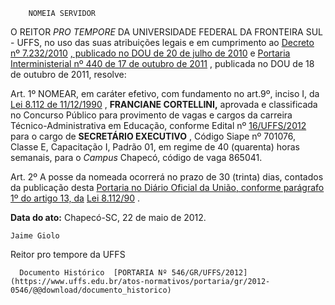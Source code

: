         NOMEIA SERVIDOR  

O REITOR  *PRO TEMPORE*  DA UNIVERSIDADE FEDERAL DA FRONTEIRA SUL - UFFS, no uso das suas atribuições legais e em cumprimento ao  [Decreto nº 7.232/2010](http://www.planalto.gov.br/ccivil_03/_Ato2007-2010/2010/Decreto/D7232.htm) [, publicado no DOU de 20 de julho de 2010](http://www.planalto.gov.br/ccivil_03/_Ato2007-2010/2010/Decreto/D7232.htm) e  [Portaria Interministerial nº 440 de 17 de outubro de 2011](https://conlegis.planejamento.gov.br/conlegis/Downloads/file?PORTARIA%20INTERMINISTERIAL%20440%20-%202011.pdf) , publicada no DOU de 18 de outubro de 2011, resolve:

 Art. 1º NOMEAR, em caráter efetivo, com fundamento no art.9º, inciso I, da  [Lei 8.112 de 11/12/1990](http://www.planalto.gov.br/ccivil_03/leis/L8112cons.htm) ,  **FRANCIANE CORTELLINI,**  aprovada e classificada no Concurso Público para provimento de vagas e cargos da carreira Técnico-Administrativa em Educação, conforme Edital nº  [16/UFFS/2012](https://www.uffs.edu.br/atos-normativos/edital/gr/2012-0016) para o cargo de  **SECRETÁRIO EXECUTIVO**  , Código Siape nº 701076, Classe E, Capacitação I, Padrão 01, em regime de 40 (quarenta) horas semanais, para o  *Campus*  Chapecó, código de vaga 865041.

 Art. 2º A posse da nomeada ocorrerá no prazo de 30 (trinta) dias, contados da publicação desta  [Portaria no Diário Oficial da União, conforme parágrafo 1º do artigo 13, da](https://www.google.com.br/search?q=Portaria+no+Di%C3%A1rio+Oficial+da+Uni%C3%A3o,+conforme+par%C3%A1grafo+1%C2%BA+do+artigo+13,+da+)  [Lei 8.112/90](http://www.planalto.gov.br/ccivil_03/leis/L8112cons.htm) .

   **Data do ato:** Chapecó-SC, 22 de maio de 2012.   
 

    Jaime Giolo    
 Reitor pro tempore da UFFS 

      Documento Histórico  [PORTARIA Nº 546/GR/UFFS/2012](https://www.uffs.edu.br/atos-normativos/portaria/gr/2012-0546/@@download/documento_historico)     
      